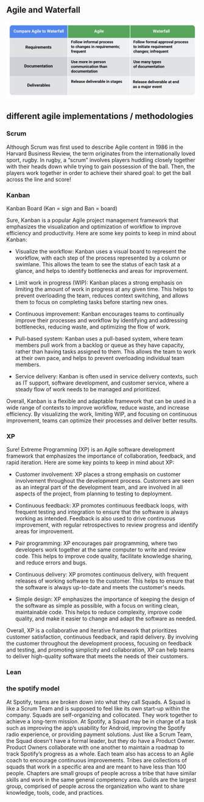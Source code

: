 ## Agile and Waterfall

<img src="img/GOR_8NERTLKkf_DREYyy9Q_393f9e6151524465af01072a4d129c9a_Screen-Shot-2021-01-31-at-6.18.20-PM.png
">

## different agile implementations / methodologies

### Scrum

Although Scrum was first used to describe Agile content in 1986 in the Harvard Business Review, the term originates from the internationally loved sport, rugby. In rugby, a “scrum” involves players huddling closely together with their heads down while trying to gain possession of the ball. Then, the players work together in order to achieve their shared goal: to get the ball across the line and score!

### Kanban

Kanban Board (Kan = sign and Ban = board)

Sure, Kanban is a popular Agile project management framework that emphasizes the visualization and optimization of workflow to improve efficiency and productivity. Here are some key points to keep in mind about Kanban:

- Visualize the workflow: Kanban uses a visual board to represent the workflow, with each step of the process represented by a column or swimlane. This allows the team to see the status of each task at a glance, and helps to identify bottlenecks and areas for improvement.

- Limit work in progress (WIP): Kanban places a strong emphasis on limiting the amount of work in progress at any given time. This helps to prevent overloading the team, reduces context switching, and allows them to focus on completing tasks before starting new ones.

- Continuous improvement: Kanban encourages teams to continually improve their processes and workflow by identifying and addressing bottlenecks, reducing waste, and optimizing the flow of work.

- Pull-based system: Kanban uses a pull-based system, where team members pull work from a backlog or queue as they have capacity, rather than having tasks assigned to them. This allows the team to work at their own pace, and helps to prevent overloading individual team members.

- Service delivery: Kanban is often used in service delivery contexts, such as IT support, software development, and customer service, where a steady flow of work needs to be managed and prioritized.

Overall, Kanban is a flexible and adaptable framework that can be used in a wide range of contexts to improve workflow, reduce waste, and increase efficiency. By visualizing the work, limiting WIP, and focusing on continuous improvement, teams can optimize their processes and deliver better results.

### XP

Sure! Extreme Programming (XP) is an Agile software development framework that emphasizes the importance of collaboration, feedback, and rapid iteration. Here are some key points to keep in mind about XP:

- Customer involvement: XP places a strong emphasis on customer involvement throughout the development process. Customers are seen as an integral part of the development team, and are involved in all aspects of the project, from planning to testing to deployment.

- Continuous feedback: XP promotes continuous feedback loops, with frequent testing and integration to ensure that the software is always working as intended. Feedback is also used to drive continuous improvement, with regular retrospectives to review progress and identify areas for improvement.

- Pair programming: XP encourages pair programming, where two developers work together at the same computer to write and review code. This helps to improve code quality, facilitate knowledge sharing, and reduce errors and bugs.

- Continuous delivery: XP promotes continuous delivery, with frequent releases of working software to the customer. This helps to ensure that the software is always up-to-date and meets the customer's needs.

- Simple design: XP emphasizes the importance of keeping the design of the software as simple as possible, with a focus on writing clean, maintainable code. This helps to reduce complexity, improve code quality, and make it easier to change and adapt the software as needed.

Overall, XP is a collaborative and iterative framework that prioritizes customer satisfaction, continuous feedback, and rapid delivery. By involving the customer throughout the development process, focusing on feedback and testing, and promoting simplicity and collaboration, XP can help teams to deliver high-quality software that meets the needs of their customers.

### Lean

### the spotify model

At Spotify, teams are broken down into what they call Squads. A Squad is like a Scrum Team and is supposed to feel like its own start-up within the company. Squads are self-organizing and collocated. They work together to achieve a long-term mission. At Spotify, a Squad may be in charge of a task such as improving the app’s usability for Android, improving the Spotify radio experience, or providing payment solutions. Just like a Scrum Team, the Squad doesn't have a formal leader, but they do have a Product Owner. Product Owners collaborate with one another to maintain a roadmap to track Spotify’s progress as a whole. Each team also has access to an Agile coach to encourage continuous improvements. Tribes are collections of squads that work in a specific area and are meant to have less than 100 people. Chapters are small groups of people across a tribe that have similar skills and work in the same general competency area. Guilds are the largest group, comprised of people across the organization who want to share knowledge, tools, code, and practices.